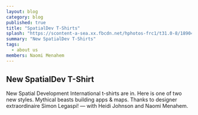 ```yaml
---
layout: blog
category: blog
published: true
title: "SpatialDev T-Shirts"
splash: "https://scontent-a-sea.xx.fbcdn.net/hphotos-frc1/t31.0-8/1890425_10151718759899058_1162115130_o.jpg"
summary: "New SpatialDev T-Shirts"
tags: 
  - about us
members: Naomi Menahem
---
```


## New SpatialDev T-Shirt

New Spatial Development International t-shirts are in. Here is one of two new styles. Mythical beasts building apps & maps. Thanks to designer extraordinaire Simon Legaspi! — with Heidi Johnson and Naomi Menahem.